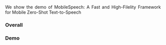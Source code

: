 <p align="justify">
    We show the demo of MobileSpeech: A Fast and High-Filelity Framework for Mobile Zero-Shot Text-to-Speech
</p>

### Overall

### Demo
